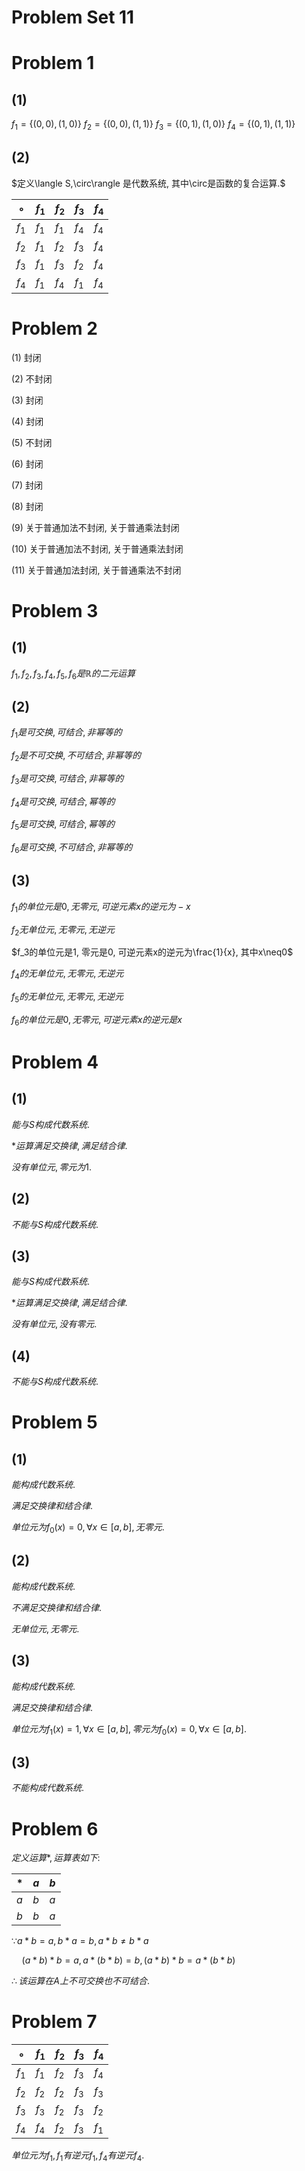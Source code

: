 # Problem Set 11

# Problem 1

## (1)

$f_1=\{(0,0),(1,0)\}$
$f_2=\{(0,0),(1,1)\}$
$f_3=\{(0,1),(1,0)\}$
$f_4=\{(0,1),(1,1)\}$

## (2)

$定义\langle S,\circ\rangle 是代数系统, 其中\circ是函数的复合运算.$

|$\circ$|$f_1$|$f_2$|$f_3$|$f_4$|
|-------|-----|-----|-----|-----|
|$f_1$|$f_1$|$f_1$|$f_4$|$f_4$|
|$f_2$|$f_1$|$f_2$|$f_3$|$f_4$|
|$f_3$|$f_1$|$f_3$|$f_2$|$f_4$|
|$f_4$|$f_1$|$f_4$|$f_1$|$f_4$|


# Problem 2

(1) 封闭

(2) 不封闭

(3) 封闭

(4) 封闭

(5) 不封闭

(6) 封闭

(7) 封闭

(8) 封闭

(9) 关于普通加法不封闭, 关于普通乘法封闭

(10) 关于普通加法不封闭, 关于普通乘法封闭

(11) 关于普通加法封闭, 关于普通乘法不封闭


# Problem 3

## (1)

$f_1,f_2,f_3,f_4,f_5,f_6是\mathbb{R}的二元运算$

## (2)

$f_1是可交换, 可结合, 非幂等的$

$f_2是不可交换, 不可结合, 非幂等的$

$f_3是可交换, 可结合, 非幂等的$

$f_4是可交换, 可结合, 幂等的$

$f_5是可交换, 可结合, 幂等的$

$f_6是可交换, 不可结合, 非幂等的$

## (3)

$f_1的单位元是0, 无零元, 可逆元素x的逆元为-x$

$f_2无单位元, 无零元, 无逆元$

$f_3的单位元是1, 零元是0, 可逆元素x的逆元为\frac{1}{x}, 其中x\neq0$

$f_4的无单位元, 无零元, 无逆元$

$f_5的无单位元, 无零元, 无逆元$

$f_6的单位元是0, 无零元, 可逆元素x的逆元是x$


# Problem 4

## (1)

$能与S构成代数系统.$

$*运算满足交换律, 满足结合律.$

$没有单位元, 零元为1.$

## (2)

$不能与S构成代数系统.$

## (3)

$能与S构成代数系统.$

$*运算满足交换律, 满足结合律.$

$没有单位元, 没有零元.$

## (4)

$不能与S构成代数系统.$


# Problem 5

## (1)

$能构成代数系统.$

$满足交换律和结合律.$

$单位元为f_0(x)=0, \forall x\in [a,b], 无零元.$

## (2)

$能构成代数系统.$

$不满足交换律和结合律.$

$无单位元, 无零元.$

## (3)

$能构成代数系统.$

$满足交换律和结合律.$

$单位元为f_1(x)=1, \forall x\in [a,b], 零元为f_0(x)=0, \forall x\in [a,b].$

## (3)

$不能构成代数系统.$


# Problem 6

$定义运算*, 运算表如下:$

|$*$|$a$|$b$|
|---|---|---|
|$a$|$b$|$a$|
|$b$|$b$|$a$|

$\because a*b=a, b*a=b, a*b\neq b*a$

$\quad (a*b)*b=a, a*(b*b)=b, (a*b)*b=a*(b*b)$

$\therefore 该运算在A上不可交换也不可结合.$


# Problem 7

|$\circ$|$f_1$|$f_2$|$f_3$|$f_4$|
|-------|-----|-----|-----|-----|
|$f_1$|$f_1$|$f_2$|$f_3$|$f_4$|
|$f_2$|$f_2$|$f_2$|$f_3$|$f_3$|
|$f_3$|$f_3$|$f_2$|$f_3$|$f_2$|
|$f_4$|$f_4$|$f_2$|$f_3$|$f_1$|

$单位元为f_1, f_1有逆元f_1, f_4有逆元f_4.$